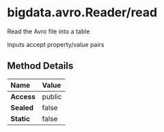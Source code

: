 [//]: #  (Copyright 2017, The MathWorks, Inc.)
# bigdata.avro.Reader/read  

  Read the Avro file into a table  

  Inputs accept property/value pairs

 ## Method Details  

Name | Value  
:------------------- | :----------------------------------------------------------------
**Access** | public  
**Sealed** | false  
**Static** |false  
